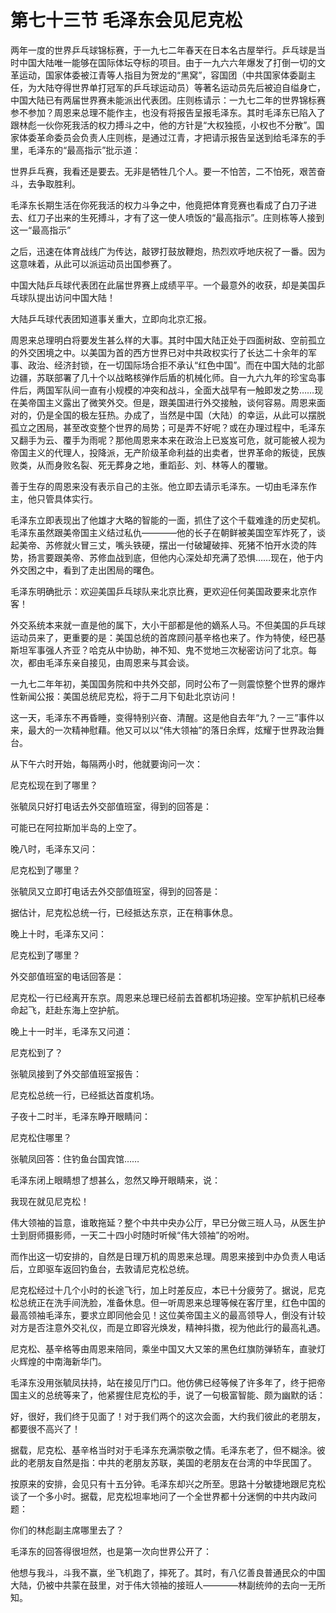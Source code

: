 # 第七十三节 毛泽东会见尼克松

两年一度的世界乒乓球锦标赛，于一九七二年春天在日本名古屋举行。乒乓球是当时中国大陆唯一能够在国际体坛夺标的项目。由于一九六六年爆发了打倒一切的文革运动，国家体委被江青等人指目为贺龙的“黑窝”，容国团（中共国家体委副主任，为大陆夺得世界单打冠军的乒乓球运动员）等著名运动员先后被迫自缢身亡，中国大陆已有两届世界赛未能派出代表团。庄则栋请示：一九七二年的世界锦标赛参不参加？周恩来总理不能作主，也没有将报告呈报毛泽东。其时毛泽东已陷入了跟林彪一伙你死我活的权力搏斗之中，他的方针是“大权独揽，小权也不分散”。国家体委革命委员会负责人庄则栋，是通过江青，才把请示报告呈送到给毛泽东的手里，毛泽东的“最高指示”批示道：

世界乒乓赛，我看还是要去。无非是牺牲几个人。要一不怕苦，二不怕死，艰苦奋斗，去争取胜利。

毛泽东长期生活在你死我活的权力斗争之中，他竟把体育竞赛也看成了白刀子进去、红刀子出来的生死搏斗，才有了这一使人喷饭的“最高指示”。庄则栋等人接到这一“最高指示”

之后，迅速在体育战线广为传达，敲锣打鼓放鞭炮，热烈欢呼地庆祝了一番。因为这意味着，从此可以派运动员出国参赛了。

中国大陆乒乓球代表团在此届世界赛上成绩平平。一个最意外的收获，却是美国乒乓球队提出访问中国大陆！

大陆乒乓球代表团知道事关重大，立即向北京汇报。

周恩来总理明白将要发生甚么样的大事。其时中国大陆正处于四面树敌、空前孤立的外交困境之中。以美国为首的西方世界已对中共政权实行了长达二十余年的军事、政治、经济封锁，在一切国际场合拒不承认“红色中国”。而在中国大陆的北部边疆，苏联部署了几十个以战略核弹作后盾的机械化师。自一九六九年的珍宝岛事件后，两国军队间一直有小规模的冲突和战斗，全面大战早有一触即发之势……现在美帝国主义露出了微笑外交。但是，跟美国进行外交接触，谈何容易。周恩来面对的，仍是全国的极左狂热。办成了，当然是中国（大陆）的幸运，从此可以摆脱孤立之困局，甚至改变整个世界的局势；可是弄不好呢？或在办理过程中，毛泽东又翻手为云、覆手为雨呢？那他周恩来本来在政治上已岌岌可危，就可能被人视为帝国主义的代理人，投降派，无产阶级革命利益的出卖者，世界革命的叛徒，民族败类，从而身败名裂、死无葬身之地，重蹈彭、刘、林等人的覆辙。

善于生存的周恩来没有表示自己的主张。他立即去请示毛泽东。一切由毛泽东作主，他只管具体实行。

毛泽东立即表现出了他雄才大略的智能的一面，抓住了这个千载难逢的历史契机。毛泽东虽然跟美帝国主义结过私仇————他的长子在朝鲜被美国空军炸死了，谈起美帝、苏修就火冒三丈，嘴头铁硬，摆出一付破罐破摔、死猪不怕开水烫的阵势，扬言要跟美帝、苏修血战到底，但他内心深处却充满了恐惧……现在，他于内外交困之中，看到了走出困局的曙色。

毛泽东明确批示：欢迎美国乒乓球队来北京比赛，更欢迎任何美国政要来北京作客！

外交系统本来就一直是他的属下，大小干部都是他的嫡系人马。不但美国的乒乓球运动员来了，更重要的是：美国总统的首席顾问基辛格也来了。作为特使，经巴基斯坦军事强人齐亚？哈克从中协助，神不知、鬼不觉地三次秘密访问了北京。每次，都由毛泽东亲自接见，由周恩来与其会谈。

一九七二年年初，美国国务院和中共外交部，同时公布了一则震惊整个世界的爆炸性新闻公报：美国总统尼克松，将于二月下旬赴北京访问！

这一天，毛泽东不再昏睡，变得特别兴奋、清醒。这是他自去年“九？一三”事件以来，最大的一次精神慰藉。他又可以以“伟大领袖”的落日余辉，炫耀于世界政治舞台。

从下午六时开始，每隔两小时，他就要询问一次：

尼克松现在到了哪里？

张毓凤只好打电话去外交部值班室，得到的回答是：

可能已在阿拉斯加半岛的上空了。

晚八时，毛泽东又问：

尼克松到了哪里？

张毓凤又立即打电话去外交部值班室，得到的回答是：

据估计，尼克松总统一行，已经抵达东京，正在稍事休息。

晚上十时，毛泽东又问：

尼克松到了哪里？

外交部值班室的电话回答是：

尼克松一行已经离开东京。周恩来总理已经前去首都机场迎接。空军护航机已经奉命起飞，赶赴东海上空护航。

晚上十一时半，毛泽东又问道：

尼克松到了？

张毓凤接到了外交部值班室报告：

尼克松总统一行，已经抵达首度机场。

子夜十二时半，毛泽东睁开眼睛问：

尼克松住哪里？

张毓凤回答：住钓鱼台国宾馆……

毛泽东闭上眼睛想了想甚么，忽然又睁开眼睛来，说：

我现在就见尼克松！

伟大领袖的旨意，谁敢拖延？整个中共中央办公厅，早已分做三班人马，从医生护士到厨师摄影师，一天二十四小时随时听候“伟大领袖”的吩咐。

而作出这一切安排的，自然是日理万机的周恩来总理。周恩来接到中办负责人电话后，立即驱车返回钓鱼台，去敦请尼克松总统。

尼克松经过十几个小时的长途飞行，加上时差反应，本已十分疲劳了。据说，尼克松总统正在洗手间洗脸，准备休息。但一听周恩来总理等候在客厅里，红色中国的最高领袖毛泽东，要求立即同他会见！这位美帝国主义的最高领导人，倒没有计较对方是否注意外交礼仪，而是立即容光焕发，精神抖擞，视为他此行的最高礼遇。

尼克松、基辛格等由周恩来陪同，乘坐中国又大又笨的黑色红旗防弹轿车，直驶灯火辉煌的中南海新华门。

毛泽东没用张毓凤扶持，站在接见厅门口。他仿佛已经等候了许多年了，终于把帝国主义的总统等来了，他紧握住尼克松的手，说了一句极富智能、颇为幽默的话：

好，很好，我们终于见面了！对于我们两个的这次会面，大约我们彼此的老朋友，都要很不高兴了！

据载，尼克松、基辛格当时对于毛泽东充满崇敬之情。毛泽东老了，但不糊涂。彼此的老朋友自然是指：中共的老朋友苏联，美国的老朋友在台湾的中华民国了。

按原来的安排，会见只有十五分钟。毛泽东却兴之所至。思路十分敏捷地跟尼克松谈了一个多小时。据载，尼克松坦率地问了一个全世界都十分迷惘的中共内政问题：

你们的林彪副主席哪里去了？

毛泽东的回答得很坦然，也是第一次向世界公开了：

他想与我斗，斗我不赢，坐飞机跑了，摔死了。其时，有八亿善良普通民众的中国大陆，仍被中共蒙在鼓里，对于伟大领袖的接班人————林副统帅的去向一无所知。
